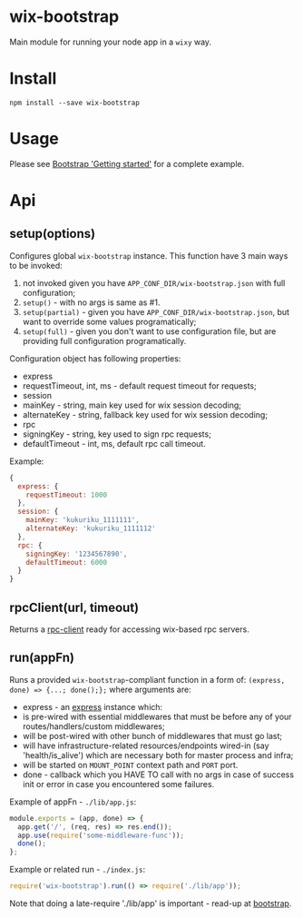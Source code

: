# wix-bootstrap

Main module for running your node app in a `wixy` way.

# Install

```
npm install --save wix-bootstrap
```

# Usage

Please see [Bootstrap 'Getting started'](../#getting-started) for a complete example.

# Api

## setup(options)
Configures global `wix-bootstrap` instance. This function have 3 main ways to be invoked:
 1. not invoked given you have `APP_CONF_DIR/wix-bootstrap.json` with full configuration;
 2. `setup()` - with no args is same as #1.
 3. `setup(partial)` - given you have `APP_CONF_DIR/wix-bootstrap.json`, but want to override some values programatically;
 4. `setup(full)` - given you don't want to use configuration file, but are providing full configuration programatically.

Configuration object has following properties:
 - express
  - requestTimeout, int, ms - default request timeout for requests;
 - session
  - mainKey - string, main key used for wix session decoding;
  - alternateKey - string, fallback key used for wix session decoding;
 - rpc
  - signingKey - string, key used to sign rpc requests;
  - defaultTimeout - int, ms, default rpc call timeout.

Example:

```js
{
  express: {
    requestTimeout: 1000
  },
  session: {
    mainKey: 'kukuriku_1111111',
    alternateKey: 'kukuriku_1111112'
  },
  rpc: {
    signingKey: '1234567890',
    defaultTimeout: 6000
  }
}
```

## rpcClient(url, timeout)
Returns a [rpc-client](/rpc/json-rpc-client) ready for accessing wix-based rpc servers.

## run(appFn)
Runs a provided `wix-bootstrap`-compliant function in a form of: `(express, done) => {...; done();};` where arguments are:
 - express - an [express](http://expressjs.com/en/index.html) instance which:
  - is pre-wired with essential middlewares that must be before any of your routes/handlers/custom middlewares;
  - will be post-wired with other bunch of middlewares that must go last;
  - will have infrastructure-related resources/endpoints wired-in (say 'health/is_alive') which are necessary both for master process and infra;
  - will be started on `MOUNT_POINT` context path and `PORT` port.
 - done - callback which you HAVE TO call with no args in case of success init or error in case you encountered some failures.

Example of appFn - `./lib/app.js`:

```js
module.exports = (app, done) => {
  app.get('/', (req, res) => res.end());
  app.use(require('some-middleware-func'));
  done();
};
```

Example or related run - `./index.js`:

```js
require('wix-bootstrap').run(() => require('./lib/app'));
```

Note that doing a late-require './lib/app' is important - read-up at [bootstrap](../).